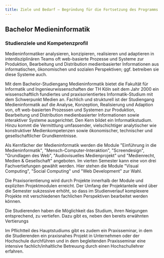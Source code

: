 ```yaml
---
title: Ziele und Bedarf – Begründung für die Fortsetzung des Programms
---
```


## Bachelor Medieninformatik

### Studienziele und Kompetenzprofil

Medieninformatiker analysieren, konzipieren, realisieren und adaptieren in interdisziplinären Teams oft web-basierte Prozesse und Systeme zur Produktion, Bearbeitung und Distribution medienbasierter Informationen aus informatischen, ökonomischen und sozialen Perspektiven; ggf. betreiben sie diese Systeme auch.

Mit dem Bachelor-Studiengang Medieninformatik bietet die Fakultät für Informatik und Ingenieurwissenschaften der TH Köln seit dem Jahr 2000 ein wissenschaftlich fundiertes und praxisorientiertes Informatik-Studium mit dem Schwerpunkt Medien an. Fachlich und strukturell ist der Studiengang Medieninformatik auf die Analyse, Konzeption, Realisierung und Adaption von, oft web-basierten Prozessen und Systemen zur Produktion, Bearbeitung und Distribution medienbasierter Informationen sowie interaktiver Systeme ausgerichtet. Den Kern bildet ein Informatikstudium. Hinzu kommt die Vermittlung umfassender, vielschichtiger analytischer wie konstruktiver Medienkompetenzen sowie ökonomischer, technischer und gesellschaftlicher Grundkenntnisse.

Als Kernfächer der Medieninformatik werden die Module "Einführung in die Medieninformatik", "Mensch-Computer-Interaktion", "Screendesign", "Grundlagen des Web", "Audiovisuelles Medienprojekt" und "Medienrecht, Medien & Gesellschaft" angeboten. Im vierten Semester kann eine von drei Fachvertiefungen gewählt werden. Hier stehen die Module "Visual Computing", "Social Computing" und "Web Development" zur Wahl.

Die Praxisorientierung wird durch Projekte innerhalb der Module und expliziten Projektmodulen erreicht. Der Umfang der Projektanteile wird über die Semester sukzessive erhöht, so dass im Studienverlauf komplexere Projekte mit verschiedenen fachlichen Perspektiven bearbeitet werden können.

Die Studierenden haben die Möglichkeit das Studium, ihren Neigungen entsprechend, zu vertiefen. Dazu gibt es, neben den bereits erwähnten Vertierungs

Im Pflichtteil des Hauptstudiums gibt es zudem ein Praxisseminar, in dem die Studierenden ein praxisnahes Projekt in Unternehmen oder der Hochschule durchführen und in dem begleitenden Praxisseminar eine intensive fachlich/inhaltliche Betreuung durch einen Hochschullehrer erfahren.

 